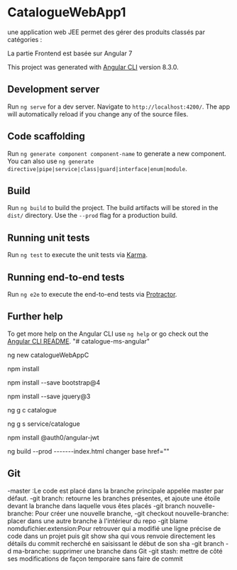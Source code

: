 # CatalogueWebApp1
une application web JEE  permet des gérer des produits classés par catégories :

 La partie Frontend est basée sur Angular 7
 
This project was generated with [Angular CLI](https://github.com/angular/angular-cli) version 8.3.0.

## Development server

Run `ng serve` for a dev server. Navigate to `http://localhost:4200/`. The app will automatically reload if you change any of the source files.

## Code scaffolding

Run `ng generate component component-name` to generate a new component. You can also use `ng generate directive|pipe|service|class|guard|interface|enum|module`.

## Build

Run `ng build` to build the project. The build artifacts will be stored in the `dist/` directory. Use the `--prod` flag for a production build.

## Running unit tests

Run `ng test` to execute the unit tests via [Karma](https://karma-runner.github.io).

## Running end-to-end tests

Run `ng e2e` to execute the end-to-end tests via [Protractor](http://www.protractortest.org/).

## Further help

To get more help on the Angular CLI use `ng help` or go check out the [Angular CLI README](https://github.com/angular/angular-cli/blob/master/README.md).
"# catalogue-ms-angular" 


ng new catalogueWebAppC

npm install

npm install --save bootstrap@4

npm install --save jquery@3

ng g c catalogue

ng g s service/catalogue

npm install @auth0/angular-jwt

ng build --prod     -------index.html changer base href=""

## Git

-master :Le code est placé dans la branche principale appelée master par défaut. 
-git branch: retourne les branches présentes, et ajoute une étoile devant la branche dans laquelle vous êtes placés
-git branch nouvelle-branche: Pour créer une nouvelle branche,
-git checkout nouvelle-branche: placer dans une autre branche à l'intérieur du repo
-git blame nomdufichier.extension:Pour retrouver qui a modifié une ligne précise de code dans un projet puis git show sha qui vous renvoie directement les détails du commit recherché en saisissant le début de son sha
-git branch -d ma-branche: supprimer une branche dans Git
-git stash: mettre de côté ses modifications de façon temporaire sans faire de commit
